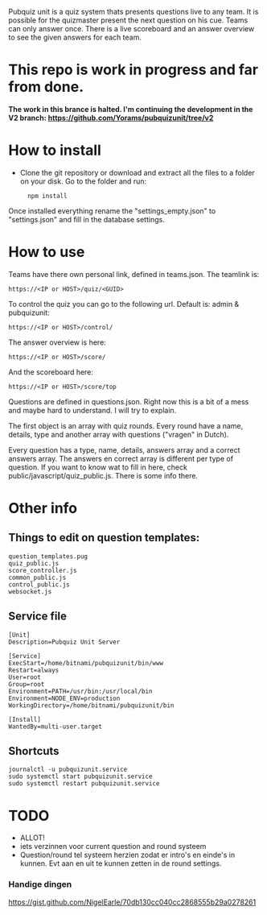 
Pubquiz unit is a quiz system thats presents questions live to any team. It is possible for the quizmaster present the next question on his cue. Teams can only answer once. There is a live scoreboard and an answer overview to see the given answers for each team.

# This repo is work in progress and far from done.
**The work in this brance is halted. I'm continuing the development in the V2 branch: https://github.com/Yorams/pubquizunit/tree/v2**

# How to install
- Clone the git repository or download and extract all the files to a folder on your disk. Go to the folder and run:	

	    npm install

Once installed everything rename the "settings_empty.json" to "settings.json" and fill in the database settings.

# How to use

Teams have there own personal link, defined in teams.json. The teamlink is:
	
	https://<IP or HOST>/quiz/<GUID>

To control the quiz you can go to the following url. Default is: admin & pubquizunit:

	https://<IP or HOST>/control/

The answer overview is here:
	
	https://<IP or HOST>/score/

And the scoreboard here:
	
	https://<IP or HOST>/score/top
	

Questions are defined in questions.json. Right now this is a bit of a mess and maybe hard to understand. I will try to explain.

The first object is an array with quiz rounds. Every round have a name, details, type and another array with questions ("vragen" in Dutch).

Every question has a type, name, details, answers array and a correct answers array. The answers en correct array is different per type of question. If you want to know wat to fill in here, check public/javascript/quiz_public.js. There is some info there.

# Other info
## Things to edit on question templates:
	question_templates.pug
	quiz_public.js
	score_controller.js
	common_public.js
	control_public.js
	websocket.js

## Service file
	[Unit]
	Description=Pubquiz Unit Server

	[Service]
	ExecStart=/home/bitnami/pubquizunit/bin/www
	Restart=always
	User=root
	Group=root
	Environment=PATH=/usr/bin:/usr/local/bin
	Environment=NODE_ENV=production
	WorkingDirectory=/home/bitnami/pubquizunit/bin

	[Install]
	WantedBy=multi-user.target


## Shortcuts
	journalctl -u pubquizunit.service
	sudo systemctl start pubquizunit.service
	sudo systemctl restart pubquizunit.service

# TODO
- ALLOT!
- iets verzinnen voor current question and round systeem
- Question/round tel systeem herzien zodat er intro's en einde's in kunnen.
    Evt aan en uit te kunnen zetten in de round settings.


### Handige dingen
https://gist.github.com/NigelEarle/70db130cc040cc2868555b29a0278261
